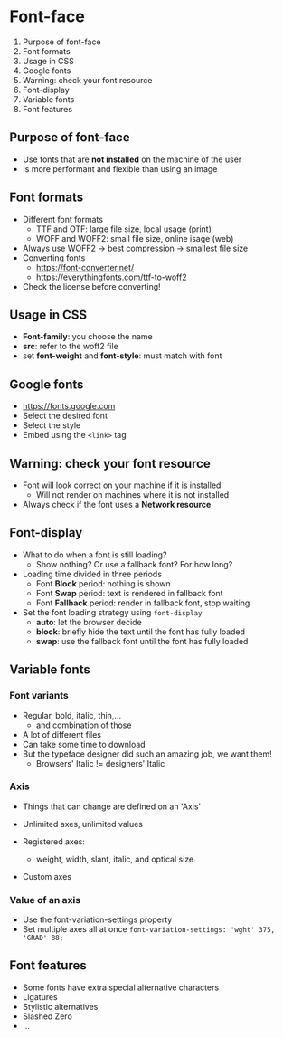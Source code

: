 # Font-face

1. Purpose of font-face
2. Font formats
3. Usage in CSS
4. Google fonts
5. Warning: check your font resource
6. Font-display
7. Variable fonts
8. Font features

## Purpose of font-face

- Use fonts that are **not installed** on the machine of the user
- Is more performant and flexible than using an image

## Font formats

- Different font formats
  - TTF and OTF: large file size, local usage (print)
  - WOFF and WOFF2: small file size, online isage (web)
- Always use WOFF2 -> best compression -> smallest file size
- Converting fonts
  - https://font-converter.net/
  - https://everythingfonts.com/ttf-to-woff2
- Check the license before converting!

## Usage in CSS

- **Font-family**: you choose the name
- **src**: refer to the woff2 file
- set **font-weight** and **font-style**: must match with font

## Google fonts

- https://fonts.google.com
- Select the desired font
- Select the style
- Embed using the `<link>` tag

## Warning: check your font resource

- Font will look correct on your machine if it is installed
  - Will not render on machines where it is not installed
- Always check if the font uses a **Network resource**

## Font-display

- What to do when a font is still loading?
  - Show nothing? Or use a fallback font? For how long?
- Loading time divided in three periods
  - Font **Block** period: nothing is shown
  - Font **Swap** period: text is rendered in fallback font
  - Font **Fallback** period: render in fallback font, stop waiting
- Set the font loading strategy using `font-display`
  - **auto**: let the browser decide
  - **block**: briefly hide the text until the font has fully loaded
  - **swap**: use the fallback font until the font has fully loaded

## Variable fonts

### Font variants

- Regular, bold, italic, thin,...
  - and combination of those
- A lot of different files
- Can take some time to download
- But the typeface designer did such an amazing job, we want them!
  - Browsers' Italic != designers' Italic

### Axis

- Things that can change are defined on an 'Axis'
- Unlimited axes, unlimited values

- Registered axes:
  - weight, width, slant, italic, and optical size
- Custom axes

### Value of an axis

- Use the font-variation-settings property
- Set multiple axes all at once
  `font-variation-settings: 'wght' 375, 'GRAD' 88;`

## Font features

- Some fonts have extra special alternative characters
- Ligatures
- Stylistic alternatives
- Slashed Zero
- ...
